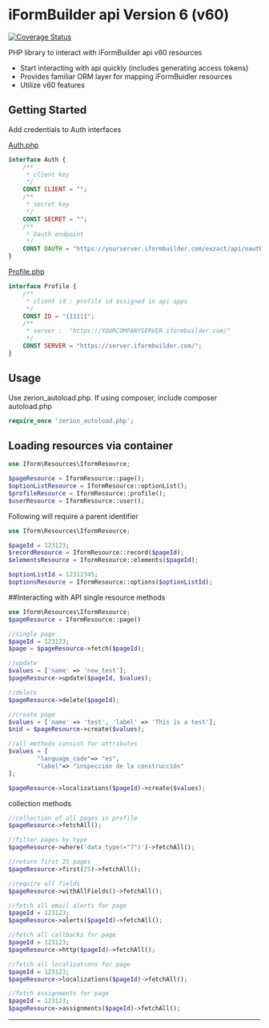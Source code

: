 # iFormBuilder api Version 6 (v60)
[![Coverage Status](https://coveralls.io/repos/github/ZerionSoftware/iFormBuilderAPI-v60/badge.svg?branch=master)](https://coveralls.io/github/ZerionSoftware/iFormBuilderAPI-v60?branch=master)

PHP library to interact with iFormBuilder api v60 resources
* Start interacting with api quickly (includes generating access tokens)
* Provides familiar ORM layer for mapping iFormBuidler resources
* Utilize v60 features

## Getting Started

Add credentials to Auth interfaces

[Auth.php](https://github.com/pixelploy/iformbuilder-api--v60resourceframework/blob/master/Iform/Creds/Auth.php)
```php
interface Auth {
    /**
     * client key
     */
    CONST CLIENT = "";
    /**
     * secret key
     */
    CONST SECRET = "";
    /**
     * Oauth endpoint
     */
    CONST OAUTH = "https://yourserver.iformbuilder.com/exzact/api/oauth/token";
}
```
[Profile.php](https://github.com/pixelploy/iformbuilder-api--v60resourceframework/blob/master/Iform/Creds/Profile.php)

```php
interface Profile {
    /**
     * client id : profile id assigned in api apps
     */
    CONST ID = "111111";
    /**
     * server :  "https://YOURCOMPANYSERVER.iformbuilder.com/"
     */
    CONST SERVER = "https://server.iformbuilder.com/";
}
```

## Usage

Use zerion_autoload.php. If using composer, include composer autoload.php

```php
require_once 'zerion_autoload.php';
```
## Loading resources via container

```php
use Iform\Resources\IformResource;

$pageResource = IformResource::page();
$optionListResource = IformResource::optionList();
$profileResource = IformResource::profile();
$userResource = IformResource::user();
```
Following will require a parent identifier

```php
use Iform\Resources\IformResource;

$pageId = 123123;
$recordResource = IformResource::record($pageId);
$elementsResource = IformResource::elements($pageId);

$optionListId = 12312345;
$optionsResource = IformResource::options($optionListId);
```

##Interacting with API
single resource methods
```php
use Iform\Resources\IformResource;
$pageResource = IformResource::page()

//single page
$pageId = 123123;
$page = $pageResource->fetch($pageId);

//update
$values = ['name' => 'new_test'];
$pageResource->update($pageId, $values);

//delete
$pageResource->delete($pageId);

//create page
$values = ['name' => 'test', 'label' => 'This is a test'];
$nid = $pageResource->create($values);

//all methods consist for attributes
$values = [
        "language_code"=> "es",
        "label"=> "inspección de la construcción"
];

$pageResource->localizations($pageId)->create($values);
```
collection methods
```php
//collection of all pages in profile
$pageResource->fetchAll();

//filter pages by type
$pageResource->where('data_type(="7")')->fetchAll();

//return first 25 pages 
$pageResource->first(25)->fetchAll();

//require all fields
$pageResource->withAllFields()->fetchAll();

//fetch all email alerts for page
$pageId = 123123;
$pageResource->alerts($pageId)->fetchAll();

//fetch all callbacks for page
$pageId = 123123;
$pageResource->http($pageId)->fetchAll();

//fetch all localizations for page
$pageId = 123123;
$pageResource->localizations($pageId)->fetchAll();

//fetch assignments for page
$pageId = 123123;
$pageResource->assignments($pageId)->fetchAll();

```
---

